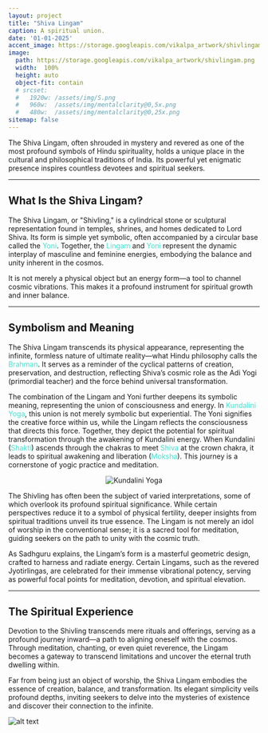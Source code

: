 ```yaml
---
layout: project
title: "Shiva Lingam"
caption: A spiritual union.
date: '01-01-2025'
accent_image: https://storage.googleapis.com/vikalpa_artwork/shivlingam.png  
image: 
  path: https://storage.googleapis.com/vikalpa_artwork/shivlingam.png  
  width:  100%
  height: auto
  object-fit: contain
  # srcset: 
  #   1920w: /assets/img/S.png
  #   960w:  /assets/img/mentalclarity@0,5x.png
  #   480w:  /assets/img/mentalclarity@0,25x.png
sitemap: false
---
```


The Shiva Lingam, often shrouded in mystery and revered as one of the most profound symbols of Hindu spirituality, holds a unique place in the cultural and philosophical traditions of India. Its powerful yet enigmatic presence inspires countless devotees and spiritual seekers.

---

## What Is the Shiva Lingam?

The Shiva Lingam, or "Shivling," is a cylindrical stone or sculptural representation found in temples, shrines, and homes dedicated to Lord Shiva. Its form is simple yet symbolic, often accompanied by a circular base called the <span style="color:turquoise">Yoni</span>. Together, the <span style="color:turquoise">Lingam</span> and <span style="color:turquoise">Yoni</span> represent the dynamic interplay of masculine and feminine energies, embodying the balance and unity inherent in the cosmos.

It is not merely a physical object but an energy form—a tool to channel cosmic vibrations. This makes it a profound instrument for spiritual growth and inner balance.

---

## Symbolism and Meaning

The Shiva Lingam transcends its physical appearance, representing the infinite, formless nature of ultimate reality—what Hindu philosophy calls the <span style="color:turquoise">Brahman</span>. It serves as a reminder of the cyclical patterns of creation, preservation, and destruction, reflecting Shiva’s cosmic role as the Adi Yogi (primordial teacher) and the force behind universal transformation.

The combination of the Lingam and Yoni further deepens its symbolic meaning, representing the union of consciousness and energy. In <span style="color:turquoise">Kundalini Yoga</span>, this union is not merely symbolic but experiential. The Yoni signifies the creative force within us, while the Lingam reflects the consciousness that directs this force. Together, they depict the potential for spiritual transformation through the awakening of Kundalini energy. When Kundalini (<span style="color:turquoise">Shakti</span>) ascends through the chakras to meet <span style="color:turquoise">Shiva</span> at the crown chakra, it leads to spiritual awakening and liberation (<span style="color:turquoise">Moksha</span>). This journey is a cornerstone of yogic practice and meditation.

<div style="text-align: center;">
    <img src="https://storage.googleapis.com/vikalpa_artwork/kundaliniyoga.png" alt="Kundalini Yoga">
</div>

The Shivling has often been the subject of varied interpretations, some of which overlook its profound spiritual significance. While certain perspectives reduce it to a symbol of physical fertility, deeper insights from spiritual traditions unveil its true essence. The Lingam is not merely an idol of worship in the conventional sense; it is a sacred tool for meditation, guiding seekers on the path to unity with the cosmic truth.

As Sadhguru explains, the Lingam’s form is a masterful geometric design, crafted to harness and radiate energy. Certain Lingams, such as the revered Jyotirlingas, are celebrated for their immense vibrational potency, serving as powerful focal points for meditation, devotion, and spiritual elevation.

---

## The Spiritual Experience

Devotion to the Shivling transcends mere rituals and offerings, serving as a profound journey inward—a path to aligning oneself with the cosmos. Through meditation, chanting, or even quiet reverence, the Lingam becomes a gateway to transcend limitations and uncover the eternal truth dwelling within.

Far from being just an object of worship, the Shiva Lingam embodies the essence of creation, balance, and transformation. Its elegant simplicity veils profound depths, inviting seekers to delve into the mysteries of existence and discover their connection to the infinite.

![alt text](https://storage.googleapis.com/vikalpa_artwork/shivlingam.png)